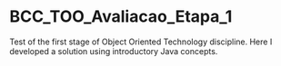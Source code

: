 # BCC_TOO_Avaliacao_Etapa_1
Test of the first stage of Object Oriented Technology discipline. Here I developed a solution using introductory Java concepts.
